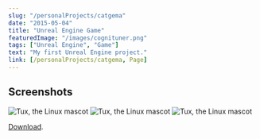 ```yaml
---
slug: "/personalProjects/catgema"
date: "2015-05-04"
title: "Unreal Engine Game"
featuredImage: "/images/cognituner.png"
tags: ["Unreal Engine", "Game"]
text: "My first Unreal Engine project."
link: [/personalProjects/catgema, Page]
---
```


## Screenshots
![Tux, the Linux mascot](/images/catgema/menu.png)
![Tux, the Linux mascot](/images/catgema/game1.png)
![Tux, the Linux mascot](/images/catgema/game2.png)

[Download](https://1drv.ms/u/s!AmYOmUVm2oP20nggAgTSNNstg4hH?e=06n44h).